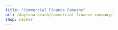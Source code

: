```yaml
---
title: "Commercial Finance Company"
url: /daytona-beach/commercial-finance-company/
shop: Leiher
---
```

